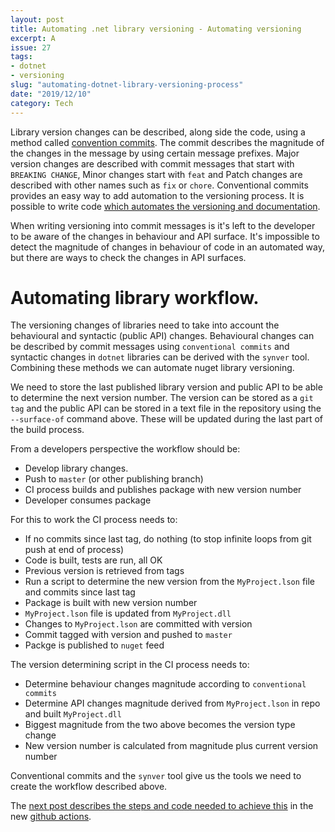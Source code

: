 ```yaml
---
layout: post
title: Automating .net library versioning - Automating versioning
excerpt: A 
issue: 27
tags: 
- dotnet
- versioning
slug: "automating-dotnet-library-versioning-process"
date: "2019/12/10"
category: Tech
---
```




Library version changes can be described, along side the code, using a method called [convention commits](https://www.conventionalcommits.org/en). The commit describes the magnitude of the changes in the message by using certain message prefixes. 
Major version changes are described with commit messages that start with `BREAKING CHANGE`, Minor changes start with `feat` and Patch changes are described with other names such as `fix` or `chore`. Conventional commits provides an easy way to add automation to the versioning process. It is possible to write code [which automates the versioning and documentation](https://github.com/conventional-changelog/standard-version). 

When writing versioning into commit messages is it's left to the developer to be aware of the changes in behaviour and API surface. It's impossible to detect the magnitude of changes in behaviour of code in an automated way, but there are ways to check the changes in API surfaces. 


# Automating library workflow.

The versioning changes of libraries need to take into account the behavioural and syntactic (public API) changes. 
Behavioural changes can be described by commit messages using `conventional commits` and syntactic changes in `dotnet` libraries can be derived with the `synver` tool. Combining these methods we can automate nuget library versioning. 


We need to store the last published library version and public API to be able to determine the next version number.
The version can be stored as a `git tag` and the public API can be stored in a text file in the repository using the `--surface-of` command above. These will be updated during the last part of the build process.

From a developers perspective the workflow should be:

- Develop library changes.
- Push to `master` (or other publishing branch)
- CI process builds and publishes package with new version number
- Developer consumes package


For this to work the CI process needs to:

- If no commits since last tag, do nothing (to stop infinite loops from git push at end of process)
- Code is built, tests are run, all OK
- Previous version is retrieved from tags
- Run a script to determine the new version from the `MyProject.lson` file and commits since last tag
- Package is built with new version number
- `MyProject.lson` file is updated from `MyProject.dll`
- Changes to `MyProject.lson` are committed with version
- Commit tagged with version and pushed to `master`
- Packge is published to `nuget` feed

The version determining script in the CI process needs to:

- Determine behaviour changes magnitude according to `conventional commits`
- Determine API changes magnitude derived from `MyProject.lson` in repo and built `MyProject.dll`
- Biggest magnitude from the two above becomes the version type change
- New version number is calculated from magnitude plus current version number


Conventional commits and the `synver` tool give us the tools we need to create the workflow described above. 

The [next post describes the steps and code needed to achieve this](/automating-dotnet-library-versioning2) in the new [github actions](https://github.com/features/actions).